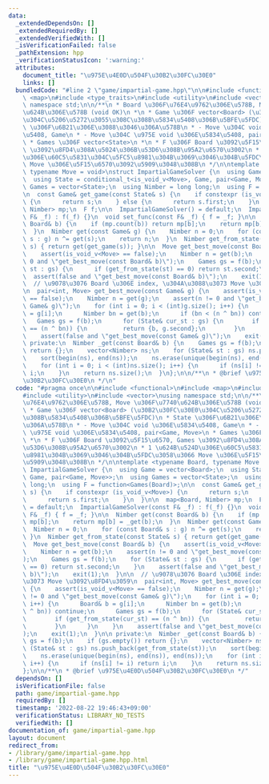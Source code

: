 ```yaml
---
data:
  _extendedDependsOn: []
  _extendedRequiredBy: []
  _extendedVerifiedWith: []
  _isVerificationFailed: false
  _pathExtension: hpp
  _verificationStatusIcon: ':warning:'
  attributes:
    document_title: "\u975E\u4E0D\u504F\u30B2\u30FC\u30E0"
    links: []
  bundledCode: "#line 2 \"game/impartial-game.hpp\"\n\n#include <functional>\n#include\
    \ <map>\n#include <type_traits>\n#include <utility>\n#include <vector>\nusing\
    \ namespace std;\n\n/**\n * Board \u306F\u76E4\u9762\u306E\u578B, Move \u306F\u7740\
    \u624B\u306E\u578B (void OK)\n *\n * Game \u306F vector<Board> (\u30B2\u30FC\u30E0\
    \u304C\u5206\u5272\u3055\u308C\u308B\u5834\u5408\u306B\u5BFE\u5FDC)\n * State\
    \ \u306F\u6B21\u306E\u3088\u3046\u306A\u578B\n * - Move \u304C void \u306E\u5834\
    \u5408, Game\n * - Move \u304C \u975E void \u306E\u5834\u5408, pair<Game, Move>\n\
    \ * Games \u306F vector<State>\n *\n * F \u306F Board \u3092\u5F15\u6570, Games\
    \ \u3092\u8FD4\u308A\u5024\u306B\u53D6\u308B\u95A2\u6570\u3002\n * 1 \u624B\u524D\
    \u306E\u60C5\u5831\u304C\u5FC5\u8981\u304B\u3069\u3046\u304B\u5FDC\u3058\u3066\
    \ Move \u306E\u5F15\u6570\u3092\u5909\u3048\u308B\n */\n\ntemplate <typename Board,\
    \ typename Move = void>\nstruct ImpartialGameSolver {\n  using Game = vector<Board>;\n\
    \  using State = conditional_t<is_void_v<Move>, Game, pair<Game, Move>>;\n  using\
    \ Games = vector<State>;\n  using Nimber = long long;\n  using F = function<Games(Board)>;\n\
    \n  const Game& get_game(const State& s) {\n    if constexpr (is_void_v<Move>)\
    \ {\n      return s;\n    } else {\n      return s.first;\n    }\n  }\n\n  map<Board,\
    \ Nimber> mp;\n  F f;\n\n  ImpartialGameSolver() = default;\n  ImpartialGameSolver(const\
    \ F& _f) : f(_f) {}\n  void set_func(const F& _f) { f = _f; }\n\n  Nimber get(const\
    \ Board& b) {\n    if (mp.count(b)) return mp[b];\n    return mp[b] = _get(b);\n\
    \  }\n  Nimber get(const Game& g) {\n    Nimber n = 0;\n    for (const Board&\
    \ s : g) n ^= get(s);\n    return n;\n  }\n  Nimber get_from_state(const State&\
    \ s) { return get(get_game(s)); }\n\n  Move get_best_move(const Board& b) {\n\
    \    assert(is_void_v<Move> == false);\n    Nimber n = get(b);\n    assert(n !=\
    \ 0 and \"get_best_move(const Board& b)\");\n    Games gs = f(b);\n    for (State&\
    \ st : gs) {\n      if (get_from_state(st) == 0) return st.second;\n    }\n  \
    \  assert(false and \"get_best_move(const Board& b)\");\n    exit(1);\n  }\n\n\
    \  // \u9078\u3076 Board \u306E index, \u304A\u3088\u3073 Move \u3092\u8FD4\u3059\
    \n  pair<int, Move> get_best_move(const Game& g) {\n    assert(is_void_v<Move>\
    \ == false);\n    Nimber n = get(g);\n    assert(n != 0 and \"get_best_move(const\
    \ Game& g)\");\n    for (int i = 0; i < (int)g.size(); i++) {\n      Board& b\
    \ = g[i];\n      Nimber bn = get(b);\n      if (bn < (n ^ bn)) continue;\n   \
    \   Games gs = f(b);\n      for (State& cur_st : gs) {\n        if (get_from_state(cur_st)\
    \ == (n ^ bn)) {\n          return {b, g.second};\n        }\n      }\n    }\n\
    \    assert(false and \"get_best_move(const Game& g)\");\n    exit(1);\n  }\n\n\
    \ private:\n  Nimber _get(const Board& b) {\n    Games gs = f(b);\n    if (gs.empty())\
    \ return {};\n    vector<Nimber> ns;\n    for (State& st : gs) ns.push_back(get_from_state(st));\n\
    \    sort(begin(ns), end(ns));\n    ns.erase(unique(begin(ns), end(ns)), end(ns));\n\
    \    for (int i = 0; i < (int)ns.size(); i++) {\n      if (ns[i] != i) return\
    \ i;\n    }\n    return ns.size();\n  }\n};\n\n/**\n * @brief \u975E\u4E0D\u504F\
    \u30B2\u30FC\u30E0\n */\n"
  code: "#pragma once\n\n#include <functional>\n#include <map>\n#include <type_traits>\n\
    #include <utility>\n#include <vector>\nusing namespace std;\n\n/**\n * Board \u306F\
    \u76E4\u9762\u306E\u578B, Move \u306F\u7740\u624B\u306E\u578B (void OK)\n *\n\
    \ * Game \u306F vector<Board> (\u30B2\u30FC\u30E0\u304C\u5206\u5272\u3055\u308C\
    \u308B\u5834\u5408\u306B\u5BFE\u5FDC)\n * State \u306F\u6B21\u306E\u3088\u3046\
    \u306A\u578B\n * - Move \u304C void \u306E\u5834\u5408, Game\n * - Move \u304C\
    \ \u975E void \u306E\u5834\u5408, pair<Game, Move>\n * Games \u306F vector<State>\n\
    \ *\n * F \u306F Board \u3092\u5F15\u6570, Games \u3092\u8FD4\u308A\u5024\u306B\
    \u53D6\u308B\u95A2\u6570\u3002\n * 1 \u624B\u524D\u306E\u60C5\u5831\u304C\u5FC5\
    \u8981\u304B\u3069\u3046\u304B\u5FDC\u3058\u3066 Move \u306E\u5F15\u6570\u3092\
    \u5909\u3048\u308B\n */\n\ntemplate <typename Board, typename Move = void>\nstruct\
    \ ImpartialGameSolver {\n  using Game = vector<Board>;\n  using State = conditional_t<is_void_v<Move>,\
    \ Game, pair<Game, Move>>;\n  using Games = vector<State>;\n  using Nimber = long\
    \ long;\n  using F = function<Games(Board)>;\n\n  const Game& get_game(const State&\
    \ s) {\n    if constexpr (is_void_v<Move>) {\n      return s;\n    } else {\n\
    \      return s.first;\n    }\n  }\n\n  map<Board, Nimber> mp;\n  F f;\n\n  ImpartialGameSolver()\
    \ = default;\n  ImpartialGameSolver(const F& _f) : f(_f) {}\n  void set_func(const\
    \ F& _f) { f = _f; }\n\n  Nimber get(const Board& b) {\n    if (mp.count(b)) return\
    \ mp[b];\n    return mp[b] = _get(b);\n  }\n  Nimber get(const Game& g) {\n  \
    \  Nimber n = 0;\n    for (const Board& s : g) n ^= get(s);\n    return n;\n \
    \ }\n  Nimber get_from_state(const State& s) { return get(get_game(s)); }\n\n\
    \  Move get_best_move(const Board& b) {\n    assert(is_void_v<Move> == false);\n\
    \    Nimber n = get(b);\n    assert(n != 0 and \"get_best_move(const Board& b)\"\
    );\n    Games gs = f(b);\n    for (State& st : gs) {\n      if (get_from_state(st)\
    \ == 0) return st.second;\n    }\n    assert(false and \"get_best_move(const Board&\
    \ b)\");\n    exit(1);\n  }\n\n  // \u9078\u3076 Board \u306E index, \u304A\u3088\
    \u3073 Move \u3092\u8FD4\u3059\n  pair<int, Move> get_best_move(const Game& g)\
    \ {\n    assert(is_void_v<Move> == false);\n    Nimber n = get(g);\n    assert(n\
    \ != 0 and \"get_best_move(const Game& g)\");\n    for (int i = 0; i < (int)g.size();\
    \ i++) {\n      Board& b = g[i];\n      Nimber bn = get(b);\n      if (bn < (n\
    \ ^ bn)) continue;\n      Games gs = f(b);\n      for (State& cur_st : gs) {\n\
    \        if (get_from_state(cur_st) == (n ^ bn)) {\n          return {b, g.second};\n\
    \        }\n      }\n    }\n    assert(false and \"get_best_move(const Game& g)\"\
    );\n    exit(1);\n  }\n\n private:\n  Nimber _get(const Board& b) {\n    Games\
    \ gs = f(b);\n    if (gs.empty()) return {};\n    vector<Nimber> ns;\n    for\
    \ (State& st : gs) ns.push_back(get_from_state(st));\n    sort(begin(ns), end(ns));\n\
    \    ns.erase(unique(begin(ns), end(ns)), end(ns));\n    for (int i = 0; i < (int)ns.size();\
    \ i++) {\n      if (ns[i] != i) return i;\n    }\n    return ns.size();\n  }\n\
    };\n\n/**\n * @brief \u975E\u4E0D\u504F\u30B2\u30FC\u30E0\n */"
  dependsOn: []
  isVerificationFile: false
  path: game/impartial-game.hpp
  requiredBy: []
  timestamp: '2022-08-22 19:46:43+09:00'
  verificationStatus: LIBRARY_NO_TESTS
  verifiedWith: []
documentation_of: game/impartial-game.hpp
layout: document
redirect_from:
- /library/game/impartial-game.hpp
- /library/game/impartial-game.hpp.html
title: "\u975E\u4E0D\u504F\u30B2\u30FC\u30E0"
---
```

